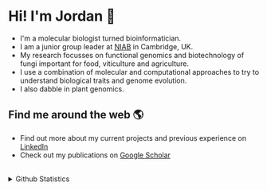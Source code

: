 # Hi! I'm Jordan 👋

- I'm a molecular biologist turned bioinformatician.
- I am a junior group leader at [NIAB](niab.com) in Cambridge, UK.
- My research focusses on functional genomics and biotechnology of fungi important for food, viticulture and agriculture.
- I use a combination of molecular and computational approaches to try to understand biological traits and genome evolution.
- I also dabble in plant genomics.

## Find me around the web 🌎
- Find out more about my current projects and previous experience on [LinkedIn](https://www.linkedin.com/in/jordan-price-95429784/)
- Check out my publications on [Google Scholar](https://scholar.google.com/citations?user=Jc2K0ZQAAAAJ&hl=en)

<br>

<details>
  <summary>Github Statistics</summary>

![Github stats](https://github-readme-stats.vercel.app/api?username=rj-price&show_icons=true)

![Top Langs](https://github-readme-stats.vercel.app/api/top-langs/?username=rj-price&exclude_repo=archived_github_site,rj-price.github.io,my_website,Maei,landing_page,html_cv,web_dev,ONT_Qtest_assembly,varnes_genome,metagenomics&hide_progress=true)

</details>
